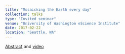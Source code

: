 ```yaml
---
title: "Mosaicking the Earth every day"
collection: talks
type: "Invited seminar"
venue: "University of Washington eScience Institute"
date: 2017-02-22
location: "Seattle, WA"
---
```


[Abstract](https://escience.washington.edu/uw-data-science-seminar/Jordahl) and [video](https://www.youtube.com/watch?v=uM2yqQI66F8&list=PLA6PlfxWZPLRSOMVdrE9AZ_FPDzX5bh2d&index=3)
